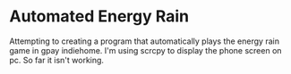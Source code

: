 # Automated Energy Rain
Attempting to creating a program that automatically plays the energy rain game in gpay indiehome. I'm using scrcpy to display the phone screen on pc. So far it isn't working.
